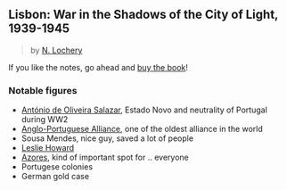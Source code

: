 ## Lisbon: War in the Shadows of the City of Light, 1939-1945

> by [N. Lochery](https://www.goodreads.com/author/show/337822.Neill_Lochery)

If you like the notes, go ahead and [buy the book](https://www.goodreads.com/book/show/11567065-lisbon)!

### Notable figures

* [António de Oliveira Salazar](https://en.wikipedia.org/wiki/Ant%C3%B3nio_de_Oliveira_Salazar), Estado Novo and neutrality of Portugal during WW2
* [Anglo-Portuguese Alliance](https://en.wikipedia.org/wiki/Anglo-Portuguese_Alliance#Second_World_War), one of the oldest alliance in the world
* Sousa Mendes, nice guy, saved a lot of people
* [Leslie Howard](https://en.wikipedia.org/wiki/Leslie_Howard)
* [Azores](https://en.wikipedia.org/wiki/Azores), kind of important spot for .. everyone
* Portugese colonies
* German gold case
